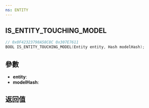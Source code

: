 ```yaml
---
ns: ENTITY
---
```

## IS_ENTITY_TOUCHING_MODEL

```c
// 0x0F42323798A58C8C 0x307E7611
BOOL IS_ENTITY_TOUCHING_MODEL(Entity entity, Hash modelHash);
```


## 參數
* **entity**: 
* **modelHash**: 

## 返回值
